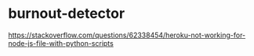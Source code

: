 # burnout-detector

https://stackoverflow.com/questions/62338454/heroku-not-working-for-node-js-file-with-python-scripts